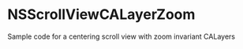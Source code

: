 NSScrollViewCALayerZoom
=======================

Sample code for a centering scroll view with zoom invariant CALayers
